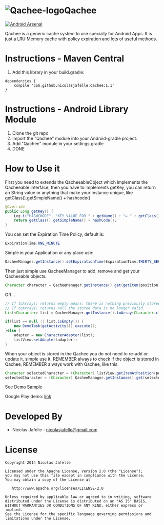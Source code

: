 ![Qachee-logo](https://raw.githubusercontent.com/nicolasjafelle/Qachee/master/QacheeProject/QacheeSample/src/main/res/drawable-hdpi/ic_launcher.png)Qachee
======

[![Android Arsenal](https://img.shields.io/badge/Android%20Arsenal-Qachee-brightgreen.svg?style=flat)](https://android-arsenal.com/details/1/1276)

Qachee is a generic cache system to use specially for Android Apps. It is just a LRU Memory cache with policy expiration and lots of useful methods.<br>

Instructions - Maven Central
============

1. Add this library in your build.gradle:
``` 
dependencies {
    compile 'com.github.nicolasjafelle:qachee:1.1'
}
```

Instructions - Android Library Module
============

1. Clone the git repo
2. Import the "Qachee" module into your Android-gradle project.
3. Add "Qachee" module in your settings.gradle
4. DONE

How to Use it
================

First you need to extends the QacheeableObject which implements the Qacheeable interface, then you have to implements getKey, you can return an String value or anything that make your instance unique, like getClass().getSimpleName() + hashcode()<br>
``` java
@Override
public Long getKey() {
	Log.i("HASHCHODE", "KEY VALUE FOR " + getName() + "= " + getClass().getSimpleName() + hashCode());
	return getClass().getSimpleName() + hashCode();
}
```
You can set the Expiration Time Policy, default is: 
``` java 
ExpirationTime.ONE_MINUTE 
```

Simple in your Application or any place use:
``` java
QacheeManager.getInstance().setExpirationTime(ExpirationTime.THIRTY_SECONDS);
```

Then just simple use QacheeManager to add, remove and get your Qacheeable objects.<br>
``` java
Character character = QacheeManager.getInstance().get(getItem(position), Character.class, true);
```
OR...
``` java
// If toArray() returns empty means: there is nothing previously stored.
// If toArray() returns null the stored data is no longer valid.
List<Character> list = QacheeManager.getInstance().toArray(Character.class, true);

if(list == null || list.isEmpty()) {
	new DemoTask(getActivity()).execute();
}else {
	adapter = new CharacterAdapter(list);
	listView.setAdapter(adapter);
}
```

When your object is stored in the Qachee you do not need to re-add or update it, simple use it. REMEMBER always to check if the object is stored in Qachee, REMEMBER always work with Qachee, like this:<br>
``` java
Character selectedCharacter = (Character) listView.getItemAtPosition(pos);
selectedCharacter = (Character) QacheeManager.getInstance().get(selectedCharacter, true);
```

See <a href="https://github.com/nicolasjafelle/Qachee/tree/master/QacheeProject/QacheeSample">Demo Sample</a>

Google Play demo: <a href="https://play.google.com/store/apps/details?id=com.qachee.sample">link</a>


Developed By
================

* Nicolas Jafelle - <nicolasjafelle@gmail.com>


License
================

    Copyright 2014 Nicolas Jafelle

    Licensed under the Apache License, Version 2.0 (the "License");
    you may not use this file except in compliance with the License.
    You may obtain a copy of the License at

       http://www.apache.org/licenses/LICENSE-2.0

    Unless required by applicable law or agreed to in writing, software
    distributed under the License is distributed on an "AS IS" BASIS,
    WITHOUT WARRANTIES OR CONDITIONS OF ANY KIND, either express or implied.
    See the License for the specific language governing permissions and
    limitations under the License.
